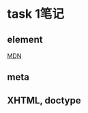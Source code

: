 # task 1笔记
## element
[MDN](https://developer.mozilla.org/en-US/docs/Web/HTML/Element)
## meta

## XHTML, doctype